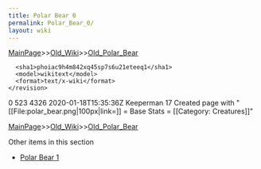 ```yaml
---
title: Polar Bear 0
permalink: Polar_Bear_0/
layout: wiki
---
```


[MainPage](/keeperrl_wiki/ "wikilink")>>[Old_Wiki](/keeperrl_wiki/Old_Wiki "wikilink")>>[Old_Polar_Bear](/keeperrl_wiki/Old_Polar_Bear "wikilink")

      <sha1>phoiac9h4m842xq45sp7s6u21eteeq1</sha1>
      <model>wikitext</model>
      <format>text/x-wiki</format>
    </revision>
  </page>
  <page>
    <title>Polar Bear</title>
    <ns>0</ns>
    <id>523</id>
    <revision>
      <id>4326</id>
      <timestamp>2020-01-18T15:35:36Z</timestamp>
      <contributor>
        <username>Keeperman</username>
        <id>17</id>
      </contributor>
      <comment>Created page with &quot;[[File:polar_bear.png|100px|link=]]  = Base Stats =  [[Category: Creatures]]&quot;</comment>
      

[MainPage](/keeperrl_wiki/ "wikilink")>>[Old_Wiki](/keeperrl_wiki/Old_Wiki "wikilink")>>[Old_Polar_Bear](/keeperrl_wiki/Old_Polar_Bear "wikilink")

Other items in this section
-    [Polar Bear 1](/keeperrl_wiki/Polar_Bear_1 "wikilink")
